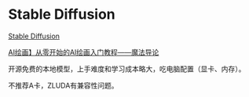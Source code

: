 # Stable Diffusion

[Stable Diffusion](https://github.com/AUTOMATIC1111/stable-diffusion-webui/wiki)

[AI绘画】从零开始的AI绘画入门教程——魔法导论](https://www.bilibili.com/read/cv22159609/?spm_id_from=333.999.0.0)

开源免费的本地模型，上手难度和学习成本略大，吃电脑配置（显卡、内存）。

不推荐A卡，ZLUDA有兼容性问题。
